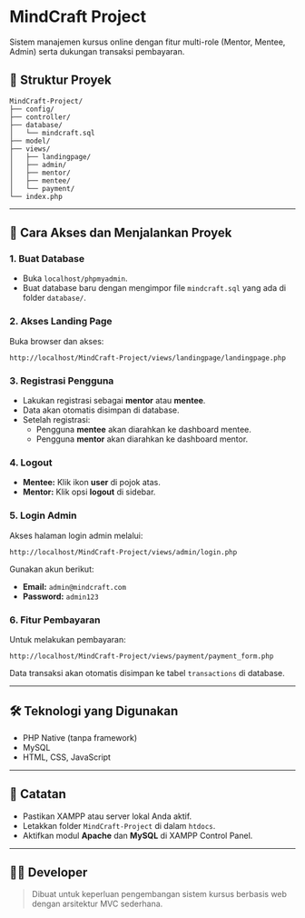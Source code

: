 # MindCraft Project

Sistem manajemen kursus online dengan fitur multi-role (Mentor, Mentee, Admin) serta dukungan transaksi pembayaran.

## 📁 Struktur Proyek

```
MindCraft-Project/
├── config/
├── controller/
├── database/
│   └── mindcraft.sql
├── model/
├── views/
│   ├── landingpage/
│   ├── admin/
│   ├── mentor/
│   ├── mentee/
│   └── payment/
└── index.php
```

---

## 🚀 Cara Akses dan Menjalankan Proyek

### 1. Buat Database

- Buka `localhost/phpmyadmin`.
- Buat database baru dengan mengimpor file `mindcraft.sql` yang ada di folder `database/`.

### 2. Akses Landing Page

Buka browser dan akses:

```
http://localhost/MindCraft-Project/views/landingpage/landingpage.php
```

### 3. Registrasi Pengguna

- Lakukan registrasi sebagai **mentor** atau **mentee**.
- Data akan otomatis disimpan di database.
- Setelah registrasi:
  - Pengguna **mentee** akan diarahkan ke dashboard mentee.
  - Pengguna **mentor** akan diarahkan ke dashboard mentor.

### 4. Logout

- **Mentee:** Klik ikon **user** di pojok atas.
- **Mentor:** Klik opsi **logout** di sidebar.

### 5. Login Admin

Akses halaman login admin melalui:

```
http://localhost/MindCraft-Project/views/admin/login.php
```

Gunakan akun berikut:

- **Email:** `admin@mindcraft.com`
- **Password:** `admin123`

### 6. Fitur Pembayaran

Untuk melakukan pembayaran:

```
http://localhost/MindCraft-Project/views/payment/payment_form.php
```

Data transaksi akan otomatis disimpan ke tabel `transactions` di database.

---

## 🛠 Teknologi yang Digunakan

- PHP Native (tanpa framework)
- MySQL
- HTML, CSS, JavaScript

---

## 📌 Catatan

- Pastikan XAMPP atau server lokal Anda aktif.
- Letakkan folder `MindCraft-Project` di dalam `htdocs`.
- Aktifkan modul **Apache** dan **MySQL** di XAMPP Control Panel.

---

## 👨‍💻 Developer

> Dibuat untuk keperluan pengembangan sistem kursus berbasis web dengan arsitektur MVC sederhana.
